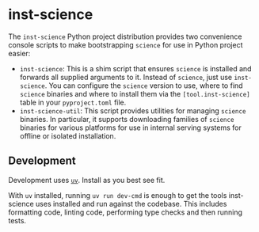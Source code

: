 # inst-science

The `inst-science` Python project distribution provides two convenience console scripts to make
bootstrapping `science` for use in Python project easier:
+ `inst-science`: This is a shim script that ensures `science` is installed and forwards all
  supplied arguments to it. Instead of `science`, just use `inst-science`. You can configure the
  `science` version to use, where to find `science` binaries and where to install them via the 
  `[tool.inst-science]` table in your `pyproject.toml` file.
+ `inst-science-util`: This script provides utilities for managing `science` binaries. In
  particular, it supports downloading families of `science` binaries for various platforms for
  use in internal serving systems for offline or isolated installation.

## Development

Development uses [`uv`](https://docs.astral.sh/uv/getting-started/installation/). Install as you
best see fit.

With `uv` installed, running `uv run dev-cmd` is enough to get the tools inst-science uses installed
and run against the codebase. This includes formatting code, linting code, performing type checks
and then running tests.
